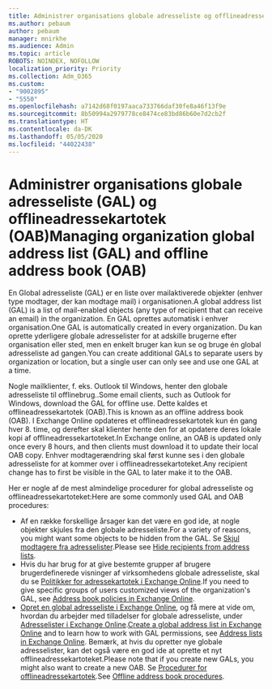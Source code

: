 ```yaml
---
title: Administrer organisations globale adresseliste og offlineadressekartotek
ms.author: pebaum
author: pebaum
manager: mnirkhe
ms.audience: Admin
ms.topic: article
ROBOTS: NOINDEX, NOFOLLOW
localization_priority: Priority
ms.collection: Adm_O365
ms.custom:
- "9002895"
- "5550"
ms.openlocfilehash: a7142d68f0197aaca733766daf30fe8a46f13f9e
ms.sourcegitcommit: 8b50994a2979778ce8474ce83bd86b60e7d2cb2f
ms.translationtype: HT
ms.contentlocale: da-DK
ms.lasthandoff: 05/05/2020
ms.locfileid: "44022438"
---
```

# <a name="managing-organization-global-address-list-gal-and-offline-address-book-oab"></a><span data-ttu-id="9d612-102">Administrer organisations globale adresseliste (GAL) og offlineadressekartotek (OAB)</span><span class="sxs-lookup"><span data-stu-id="9d612-102">Managing organization global address list (GAL) and offline address book (OAB)</span></span>

<span data-ttu-id="9d612-103">En Global adresseliste (GAL) er en liste over mailaktiverede objekter (enhver type modtager, der kan modtage mail) i organisationen.</span><span class="sxs-lookup"><span data-stu-id="9d612-103">A global address list (GAL) is a list of mail-enabled objects (any type of recipient that can receive an email) in the organization.</span></span> <span data-ttu-id="9d612-104">En GAL oprettes automatisk i enhver organisation.</span><span class="sxs-lookup"><span data-stu-id="9d612-104">One GAL is automatically created in every organization.</span></span> <span data-ttu-id="9d612-105">Du kan oprette yderligere globale adresselister for at adskille brugerne efter organisation eller sted, men en enkelt bruger kan kun se og bruge én global adresseliste ad gangen.</span><span class="sxs-lookup"><span data-stu-id="9d612-105">You can create additional GALs to separate users by organization or location, but a single user can only see and use one GAL at a time.</span></span>

<span data-ttu-id="9d612-106">Nogle mailklienter, f. eks. Outlook til Windows, henter den globale adresseliste til offlinebrug..</span><span class="sxs-lookup"><span data-stu-id="9d612-106">Some email clients, such as Outlook for Windows, download the GAL for offline use.</span></span> <span data-ttu-id="9d612-107">Dette kaldes et offlineadressekartotek (OAB).</span><span class="sxs-lookup"><span data-stu-id="9d612-107">This is known as an offline address book (OAB).</span></span> <span data-ttu-id="9d612-108">I Exchange Online opdateres et offlineadressekartotek kun én gang hver 8. time, og derefter skal klienter hente den for at opdatere deres lokale kopi af offlineadressekartoteket.</span><span class="sxs-lookup"><span data-stu-id="9d612-108">In Exchange online, an OAB is updated only once every 8 hours, and then clients must download it to update their local OAB copy.</span></span> <span data-ttu-id="9d612-109">Enhver modtagerændring skal først kunne ses i den globale adresseliste for at kommer over i offlineadressekartoteket.</span><span class="sxs-lookup"><span data-stu-id="9d612-109">Any recipient change has to first be visible in the GAL to later make it to the OAB.</span></span>

<span data-ttu-id="9d612-110">Her er nogle af de mest almindelige procedurer for global adresseliste og offlineadressekartoteket:</span><span class="sxs-lookup"><span data-stu-id="9d612-110">Here are some commonly used GAL and OAB procedures:</span></span>

- <span data-ttu-id="9d612-111">Af en række forskellige årsager kan det være en god ide, at nogle objekter skjules fra den globale adresseliste.</span><span class="sxs-lookup"><span data-stu-id="9d612-111">For a variety of reasons, you might want some objects to be hidden from the GAL.</span></span> <span data-ttu-id="9d612-112">Se [Skjul modtagere fra adresselister](https://docs.microsoft.com/exchange/address-books/address-lists/manage-address-lists#hide-recipients-from-address-lists).</span><span class="sxs-lookup"><span data-stu-id="9d612-112">Please see [Hide recipients from address lists](https://docs.microsoft.com/exchange/address-books/address-lists/manage-address-lists#hide-recipients-from-address-lists).</span></span>
- <span data-ttu-id="9d612-113">Hvis du har brug for at give bestemte grupper af brugere brugerdefinerede visninger af virksomhedens globale adresseliste, skal du se [Politikker for adressekartotek i Exchange Online](https://docs.microsoft.com/exchange/address-books/address-book-policies/address-book-policies).</span><span class="sxs-lookup"><span data-stu-id="9d612-113">If you need to give specific groups of users customized views of the organization's GAL, see [Address book policies in Exchange Online](https://docs.microsoft.com/exchange/address-books/address-book-policies/address-book-policies).</span></span>
- <span data-ttu-id="9d612-114">[Opret en global adresseliste i Exchange Online](https://docs.microsoft.com/exchange/address-books/address-lists/create-global-address-list), og få mere at vide om, hvordan du arbejder med tilladelser for globale adresseliste, under [Adresselister i Exchange Online](https://docs.microsoft.com/exchange/address-books/address-lists/address-lists).</span><span class="sxs-lookup"><span data-stu-id="9d612-114">[Create a global address list in Exchange Online](https://docs.microsoft.com/exchange/address-books/address-lists/create-global-address-list) and to learn how to work with GAL permissions, see [Address lists in Exchange Online](https://docs.microsoft.com/exchange/address-books/address-lists/address-lists).</span></span> <span data-ttu-id="9d612-115">Bemærk, at hvis du opretter nye globale adresselister, kan det også være en god ide at oprette et nyt offlineadressekartoteket.</span><span class="sxs-lookup"><span data-stu-id="9d612-115">Please note that if you create new GALs, you might also want to create a new OAB.</span></span> <span data-ttu-id="9d612-116">Se [Procedurer for offlineadressekartotek](https://docs.microsoft.com/exchange/address-books/offline-address-books/offline-address-book-procedures).</span><span class="sxs-lookup"><span data-stu-id="9d612-116">See [Offline address book procedures](https://docs.microsoft.com/exchange/address-books/offline-address-books/offline-address-book-procedures).</span></span>
